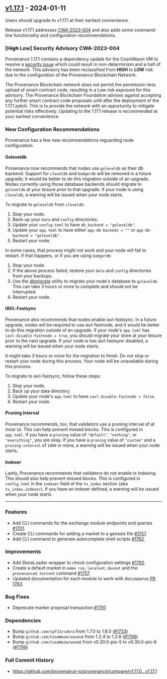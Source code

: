 ## [v1.17.1](https://github.com/provenance-io/provenance/releases/tag/v1.17.1) - 2024-01-11

Users should upgrade to v1.17.1 at their earliest convenience.

Release v1.17.1 addresses [CWA-2023-004](https://github.com/CosmWasm/advisories/blob/main/CWAs/CWA-2023-004.md) and also adds some command-line functionality and configuration recommendations.

### [~~High~~ Low] Security Advisory CWA-2023-004

Provenance 1.17.1 contains a dependency update for the CosmWasm VM to resolve a [security issue](https://github.com/CosmWasm/advisories/blob/main/CWAs/CWA-2023-004.md) which could result in non-determinism and a halt of the network.  This advisory has been reclassified from **HIGH** to **LOW** risk due to the configuration of the Provenance Blockchain Network.

The Provenance Blockchain network does not permit the permission-less upload of smart contract code, resulting in a Low risk exposure for this advisory. The Provenance Blockchain Foundation advises against accepting any further smart contract code proposals until after the deployment of the 1.17.1 patch. This is to provide the network with an opportunity to mitigate potential risks effectively. Updating to the 1.17.1 release is recommended at your earliest convenience.

### New Configuration Recommendations

Provenance has a few new recommendations reguarding node configuration.

#### Goleveldb

Provenance now recommends that nodes use `goleveldb` as their db backend. Support for `cleveldb` and `badgerdb` will be removed in a future upgrade; it would be better to do this migration outside of an upgrade. Nodes currently using those database backends should migrate to `goleveldb` at your leisure prior to that upgrade. If your node is using `cleveldb`, a warning will be issued when your node starts.

To migrate to `goleveldb` from `cleveldb`:

1. Stop your node.
2. Back-up your `data` and `config` directories.
3. Update your `config.toml` to have `db_backend = "goleveldb"`.
4. Update your `app.toml` to have either `app-db-backedn = ""` or `app-db-backend = "goleveldb"`.
5. Restart your node.

In some cases, that process might not work and your node will fail to restart. If that happens, or if you are using `badgerdb`:

1. Stop your node.
2. If the above process failed, restore your `data` and `config` directories from your backups.
3. Use the [dbmigrate](https://github.com/provenance-io/provenance/releases/download/v1.17.0/dbmigrate-linux-amd64-v1.17.0.zip) utility to migrate your node's database to `goleveldb`. This can take 3 hours or more to complete and should not be interrupted.
4. Restart your node.

#### IAVL-Fastsync

Provenance also recommends that nodes enable iavl-fastsync. In a future upgrade, nodes will be required to use iavl-fastnode, and it would be better to do this migration outside of an upgrade. If your node's `app.toml` has `iavl-disable-fastnode = true`, you should migrate your store at your leisure prior to the next upgrade. If your node is has iavl-fastsync disabled, a warning will be issued when your node starts.

It might take 3 hours or more for the migration to finish. Do not stop or restart your node during this process. Your node will be unavailable during this process.

To migrate to iavl-fastsync, follow these steps:

1. Stop your node.
2. Back up your data directory.
3. Update your node's `app.toml` to have `iavl-disable-fastnode = false`.
4. Restart your node.

#### Pruning Interval

Provenance recommends, too, that validators use a pruning interval of at most `10`. This can help prevent missed blocks. This is configured in `app.toml`. If you have a `pruning` value of `"default"`, `"nothing"`, or `"everything"`, you are okay. If you have a `pruning` value of `"custom"` and a `pruning-interval` of `1000` or more, a warning will be issued when your node starts.

#### Indexer

Lastly, Provenance recommends that validators do not enable tx indexing. This should also help prevent missed blocks. This is configured in `config.toml` in the `indexer` field of the `tx_index` section (aka `tx_index.indexer`). If you have an indexer defined, a warning will be issued when your node starts.

---

### Features

* Add CLI commands for the exchange module endpoints and queries [#1701](https://github.com/provenance-io/provenance/issues/1701).
* Create CLI commands for adding a market to a genesis file [#1757](https://github.com/provenance-io/provenance/issues/1757).
* Add CLI command to generate autocomplete shell scripts [#1762](https://github.com/provenance-io/provenance/pull/1762).

### Improvements

* Add StoreLoader wrapper to check configuration settings [#1792](https://github.com/provenance-io/provenance/pull/1792).
* Create a default market in `make run`, `localnet`, `devnet` and the `provenanced testnet` command [#1757](https://github.com/provenance-io/provenance/issues/1757).
* Updated documentation for each module to work with docusaurus [PR 1763](https://github.com/provenance-io/provenance/pull/1763)

### Bug Fixes

* Deprecate marker proposal transaction [#1797](https://github.com/provenance-io/provenance/issues/1797).

### Dependencies

- Bump `github.com/spf13/cobra` from 1.7.0 to 1.8.0 ([#1733](https://github.com/provenance-io/provenance/pull/1733))
- Bump `github.com/CosmWasm/wasmvm` from 1.2.4 to 1.2.6 ([#1799](https://github.com/provenance-io/provenance/issues/1799))
- Bump `github.com/CosmWasm/wasmd` from v0.30.0-pio-5 to v0.30.0-pio-6 ([#1799](https://github.com/provenance-io/provenance/issues/1799))

### Full Commit History

* https://github.com/provenance-io/provenance/compare/v1.17.0...v1.17.1

